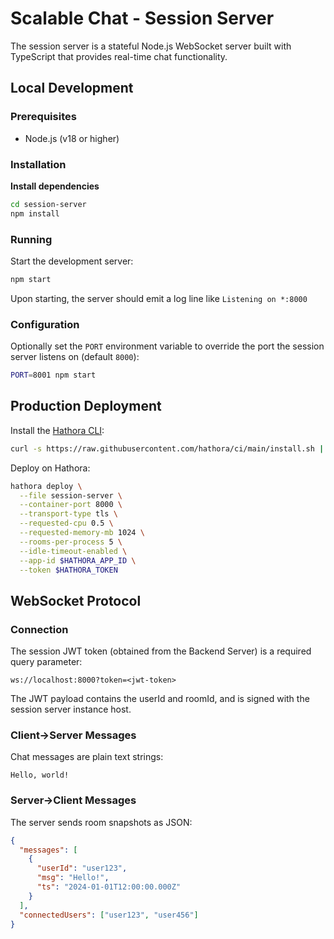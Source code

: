 # Scalable Chat - Session Server

The session server is a stateful Node.js WebSocket server built with TypeScript that provides real-time chat functionality.

## Local Development

### Prerequisites

- Node.js (v18 or higher)

### Installation

**Install dependencies**

```bash
cd session-server
npm install
```

### Running

Start the development server:

```bash
npm start
```

Upon starting, the server should emit a log line like `Listening on *:8000`

### Configuration

Optionally set the `PORT` environment variable to override the port the session server listens on (default `8000`):

```bash
PORT=8001 npm start
```

## Production Deployment

Install the [Hathora CLI](https://hathora.dev/docs/hathora-cli):

```bash
curl -s https://raw.githubusercontent.com/hathora/ci/main/install.sh | sh
```

Deploy on Hathora:

```bash
hathora deploy \
  --file session-server \
  --container-port 8000 \
  --transport-type tls \
  --requested-cpu 0.5 \
  --requested-memory-mb 1024 \
  --rooms-per-process 5 \
  --idle-timeout-enabled \
  --app-id $HATHORA_APP_ID \
  --token $HATHORA_TOKEN
```

## WebSocket Protocol

### Connection

The session JWT token (obtained from the Backend Server) is a required query parameter:

```
ws://localhost:8000?token=<jwt-token>
```

The JWT payload contains the userId and roomId, and is signed with the session server instance host.

### Client->Server Messages

Chat messages are plain text strings:

```
Hello, world!
```

### Server->Client Messages

The server sends room snapshots as JSON:

```json
{
  "messages": [
    {
      "userId": "user123",
      "msg": "Hello!",
      "ts": "2024-01-01T12:00:00.000Z"
    }
  ],
  "connectedUsers": ["user123", "user456"]
}
```
